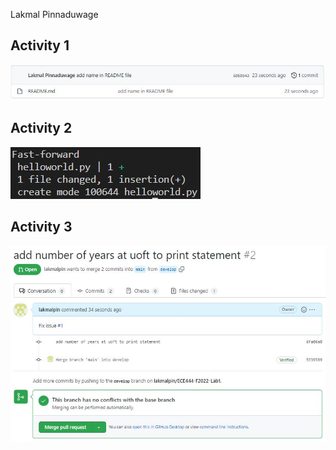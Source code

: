 Lakmal Pinnaduwage

## Activity 1

![Activity 1 Image](images\activity1.JPG)

## Activity 2

![Activity 2 Image](images\activity2.JPG)

## Activity 3

![Activity 3 Image](images\activity3.JPG)
